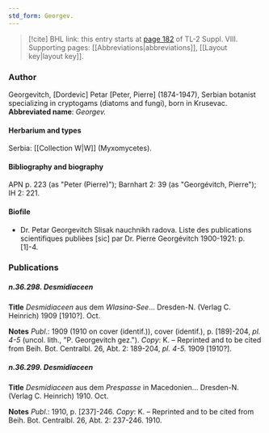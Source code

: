 ```yaml
---
std_form: Georgev.
---
```


> [!cite] BHL link: this entry starts at [page 182](https://www.biodiversitylibrary.org/page/33258660) of TL-2 Suppl. VIII.
> Supporting pages: [[Abbreviations|abbreviations]], [[Layout key|layout key]].

### Author

Georgevitch, \[Dordevic\] Petar \[Peter, Pierre\] (1874-1947), Serbian botanist specializing in cryptogams (diatoms and fungi), born in Krusevac. 
**Abbreviated name**: *Georgev.*

#### Herbarium and types

Serbia: [[Collection W|W]] (Myxomycetes).

#### Bibliography and biography

APN p. 223 (as "Peter (Pierre)"); Barnhart 2: 39 (as "Georgévitch, Pierre"); IH 2: 221.

#### Biofile

- Dr. Petar Georgevitch Slisak nauchnikh radova. Liste des publications scientifiques publièes \[sic\] par Dr. Pierre Georgévitch 1900-1921: p. \[1\]-4.

### Publications

##### n.36.298. Desmidiaceen

**Title**
*Desmidiaceen* aus dem *Wlasina-See*... Dresden-N. (Verlag C. Heinrich) 1909 \[1910?\]. Oct.

**Notes**
*Publ*.: 1909 (1910 on cover (identif.)), cover (identif.), p. \[189\]-204, *pl. 4-5* (uncol. lith., "P. Georgevitch gez."). *Copy*: K. – Reprinted and to be cited from Beih. Bot. Centralbl. 26, Abt. 2: 189-204, *pl. 4-5.* 1909 \[1910?\].

##### n.36.299. Desmidiaceen

**Title**
*Desmidiaceen* aus dem *Prespasse* in Macedonien... Dresden-N. (Verlag C. Heinrich) 1910. Oct.

**Notes**
*Publ*.: 1910, p. \[237\]-246. *Copy*: K. – Reprinted and to be cited from Beih. Bot. Centralbl. 26, Abt. 2: 237-246. 1910.

